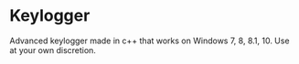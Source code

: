 # Keylogger
Advanced keylogger made in c++ that works on Windows 7, 8, 8.1, 10.  Use at your own discretion.  

